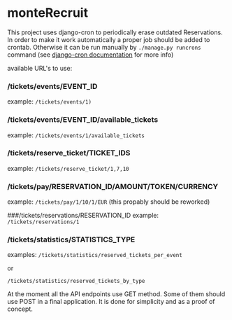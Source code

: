 # monteRecruit

This project uses django-cron to periodically erase outdated Reservations.
In order to make it work automatically a proper job should be added to crontab.
Otherwise it can be run manually by `./manage.py runcrons` command
(see [django-cron documentation](https://django-cron.readthedocs.io/en/latest/installation.html) for more info)

available URL's to use:
### /tickets/events/EVENT_ID
example: `/tickets/events/1)`


### /tickets/events/EVENT_ID/available_tickets
example: `/tickets/events/1/available_tickets`


### /tickets/reserve_ticket/TICKET_IDS
example: `/tickets/reserve_ticket/1,7,10`


### /tickets/pay/RESERVATION_ID/AMOUNT/TOKEN/CURRENCY
example: `/tickets/pay/1/10/1/EUR`
(this propably should be reworked)


###/tickets/reservations/RESERVATION_ID
example: `/tickets/reservations/1`


### /tickets/statistics/STATISTICS_TYPE
examples:
`/tickets/statistics/reserved_tickets_per_event`

or

`/tickets/statistics/reserved_tickets_by_type`


At the moment all the API endpoints use GET method. 
Some of them should use POST in a final application.
It is done for simplicity and as a proof of concept.